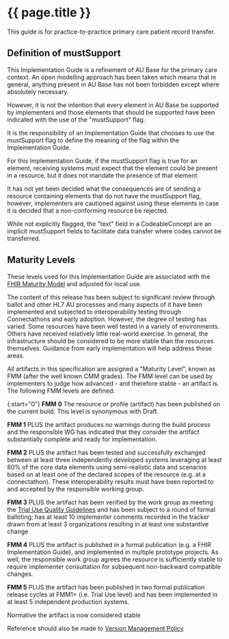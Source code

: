 # {{ page.title }}

This guide is for practice-to-practice primary care patient record transfer.

## Definition of mustSupport

This Implementation Guide is a refinement of AU Base for the primary care context. An open modelling approach has been taken which means that in general, anything present in AU Base has not been forbidden except where absolutely necessary.

However, it is not the intention that every element in AU Base be supported by implementers and those elements that should be supported have been indicated with the use of the "mustSupport" flag.

It is the responsibility of an Implementation Guide that chooses to use the mustSupport flag to define the meaning of the flag within the Implementation Guide.

For this Implementation Guide, if the mustSupport flag is true for an element, receiving systems must expect that the element could be present in a resource, but it does not mandate the presence of that element. 

It has not yet been decided what the consequences are of sending a resource containing elements that do not have the mustSupport flag, however, implementers are cautioned against using these elements in case it is decided that a non-conforming resource be rejected.

While not explicitly flagged, the "text" field in a CodeableConcept are an implicit mustSupport fields to facilitate data transfer where codes cannot be transferred.


## Maturity Levels 
These levels used for this Implementation Guide are associated with the [FHIR Maturity Model](http://build.fhir.org/versions.html#maturity) and adjusted for local use.

The content of this release has been subject to significant review through ballot and other HL7 AU processes and many aspects of it have been implemented and 
subjected to interoperability testing through Connectathons and early adoption. However, the degree of testing has varied. Some resources have been well tested 
in a variety of environments. Others have received relatively little real-world exercise. In general, the infrastructure should be considered to be more stable 
than the resources themselves. Guidance from early implementation will help address these areas.

All artifacts in this specification are assigned a "Maturity Level", known as FMM (after the well known CMM  grades). The FMM level can be used by implementers to judge how advanced - and therefore stable - an artifact is. 
The following FMM levels are defined:

{:start="0"}
**FMM 0** The resource or profile (artifact) has been published on the current build. This level is synonymous with Draft.

**FMM 1** PLUS the artifact produces no warnings during the build process and the responsible WG has indicated that they consider the artifact substantially complete and ready for implementation. 

**FMM 2** PLUS the artifact has been tested and successfully exchanged between at least three independently developed systems leveraging at least 80% of the core data elements using semi-realistic data and scenarios based on at least one of the declared scopes of the resource (e.g. at a connectathon). These interoperability results must have been reported to and accepted by the responsible working group.

**FMM 3** PLUS the artifact has been verified by the work group as meeting the [Trial Use Quality Guidelines](http://wiki.hl7.org/index.php?title=DSTU_2_QA_guidelines) and has been subject to a round of formal balloting; has at least 10 implementer comments recorded in the tracker drawn from at least 3 organizations resulting in at least one substantive change

**FMM 4** PLUS the artifact is published in a formal publication (e.g. a FHIR Implementation Guide), and implemented in multiple prototype projects. As well, the responsible work group agrees the resource is sufficiently stable to require implementer consultation for subsequent non-backward compatible changes.

**FMM 5** PLUS the artifact has been published in two formal publication release cycles at FMM1+ (i.e. Trial Use level) and has been implemented in at least 5 independent production systems.

Normative the artifact is now considered stable

Reference should also be made to [Version Management Policy](http://build.fhir.org/versions.html)